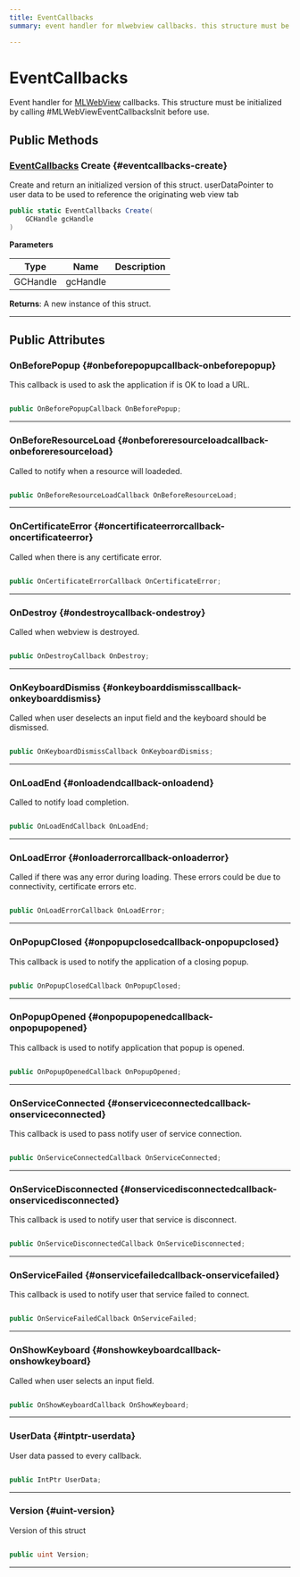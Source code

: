 ```yaml
---
title: EventCallbacks
summary: event handler for mlwebview callbacks. this structure must be initialized by calling #mlwebvieweventcallbacksinit before use. 

---
```


# EventCallbacks




Event handler for [MLWebView](/unity-api/api/UnityEngine.XR.MagicLeap/MLWebView/UnityEngine.XR.MagicLeap.MLWebView.md) callbacks. This structure must be initialized by calling #MLWebViewEventCallbacksInit before use.   





## Public Methods

### [EventCallbacks](/unity-api/api/UnityEngine.XR.MagicLeap/MLWebView/NativeBindings/UnityEngine.XR.MagicLeap.MLWebView.NativeBindings.EventCallbacks.md) Create {#eventcallbacks-create}

Create and return an initialized version of this struct. userDataPointer to user data to be used to reference the originating web view tab

```csharp
public static EventCallbacks Create(
    GCHandle gcHandle
)
```


**Parameters**

| Type | Name  | Description  | 
|--|--|--|
| GCHandle |gcHandle||






**Returns**: A new instance of this struct.



-----------

## Public Attributes

### OnBeforePopup {#onbeforepopupcallback-onbeforepopup}

This callback is used to ask the application if is OK to load a URL. 

```csharp

public OnBeforePopupCallback OnBeforePopup;

```






-----------

### OnBeforeResourceLoad {#onbeforeresourceloadcallback-onbeforeresourceload}

Called to notify when a resource will loadeded. 

```csharp

public OnBeforeResourceLoadCallback OnBeforeResourceLoad;

```






-----------

### OnCertificateError {#oncertificateerrorcallback-oncertificateerror}

Called when there is any certificate error. 

```csharp

public OnCertificateErrorCallback OnCertificateError;

```






-----------

### OnDestroy {#ondestroycallback-ondestroy}

Called when webview is destroyed. 

```csharp

public OnDestroyCallback OnDestroy;

```






-----------

### OnKeyboardDismiss {#onkeyboarddismisscallback-onkeyboarddismiss}

Called when user deselects an input field and the keyboard should be dismissed. 

```csharp

public OnKeyboardDismissCallback OnKeyboardDismiss;

```






-----------

### OnLoadEnd {#onloadendcallback-onloadend}

Called to notify load completion. 

```csharp

public OnLoadEndCallback OnLoadEnd;

```






-----------

### OnLoadError {#onloaderrorcallback-onloaderror}

Called if there was any error during loading. These errors could be due to connectivity, certificate errors etc. 

```csharp

public OnLoadErrorCallback OnLoadError;

```






-----------

### OnPopupClosed {#onpopupclosedcallback-onpopupclosed}

This callback is used to notify the application of a closing popup. 

```csharp

public OnPopupClosedCallback OnPopupClosed;

```






-----------

### OnPopupOpened {#onpopupopenedcallback-onpopupopened}

This callback is used to notify application that popup is opened. 

```csharp

public OnPopupOpenedCallback OnPopupOpened;

```






-----------

### OnServiceConnected {#onserviceconnectedcallback-onserviceconnected}

This callback is used to pass notify user of service connection. 

```csharp

public OnServiceConnectedCallback OnServiceConnected;

```






-----------

### OnServiceDisconnected {#onservicedisconnectedcallback-onservicedisconnected}

This callback is used to notify user that service is disconnect. 

```csharp

public OnServiceDisconnectedCallback OnServiceDisconnected;

```






-----------

### OnServiceFailed {#onservicefailedcallback-onservicefailed}

This callback is used to notify user that service failed to connect. 

```csharp

public OnServiceFailedCallback OnServiceFailed;

```






-----------

### OnShowKeyboard {#onshowkeyboardcallback-onshowkeyboard}

Called when user selects an input field. 

```csharp

public OnShowKeyboardCallback OnShowKeyboard;

```






-----------

### UserData {#intptr-userdata}

User data passed to every callback. 

```csharp

public IntPtr UserData;

```






-----------

### Version {#uint-version}

Version of this struct 

```csharp

public uint Version;

```






-----------

